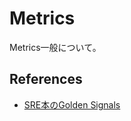# Metrics

Metrics一般について。


## References

* [SRE本のGolden Signals](https://sre.google/sre-book/monitoring-distributed-systems/#xref_monitoring_golden-signals)
